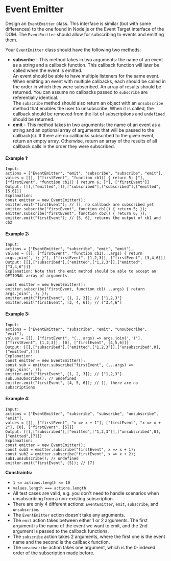 # Event Emitter

Design an `EventEmitter` class. This interface is similar (but with some differences) to the one found in Node.js or the Event Target interface of the DOM. The `EventEmitter` should allow for subscribing to events and emitting them.

Your `EventEmitter` class should have the following two methods:

- **subscribe** - This method takes in two arguments: the name of an event as a string and a callback function. This callback function will later be called when the event is emitted.  
  An event should be able to have multiple listeners for the same event. When emitting an event with multiple callbacks, each should be called in the order in which they were subscribed. An array of results should be returned. You can assume no callbacks passed to `subscribe` are referentially identical.  
  The `subscribe` method should also return an object with an `unsubscribe` method that enables the user to unsubscribe. When it is called, the callback should be removed from the list of subscriptions and `undefined` should be returned.
- **emit** - This method takes in two arguments: the name of an event as a string and an optional array of arguments that will be passed to the callback(s). If there are no callbacks subscribed to the given event, return an empty array. Otherwise, return an array of the results of all callback calls in the order they were subscribed.

#### Example 1:

```
Input:
actions = ["EventEmitter", "emit", "subscribe", "subscribe", "emit"],
values = [[], ["firstEvent", "function cb1() { return 5; }"],  ["firstEvent", "function cb1() { return 6; }"], ["firstEvent"]]
Output: [[],["emitted",[]],["subscribed"],["subscribed"],["emitted",[5,6]]]
Explanation:
const emitter = new EventEmitter();
emitter.emit("firstEvent"); // [], no callback are subscribed yet
emitter.subscribe("firstEvent", function cb1() { return 5; });
emitter.subscribe("firstEvent", function cb2() { return 6; });
emitter.emit("firstEvent"); // [5, 6], returns the output of cb1 and cb2
```

#### Example 2:

```
Input:
actions = ["EventEmitter", "subscribe", "emit", "emit"],
values = [[], ["firstEvent", "function cb1(...args) { return args.join(','); }"], ["firstEvent", [1,2,3]], ["firstEvent", [3,4,6]]]
Output: [[],["subscribed"],["emitted",["1,2,3"]],["emitted",["3,4,6"]]]
Explanation: Note that the emit method should be able to accept an OPTIONAL array of arguments.

const emitter = new EventEmitter();
emitter.subscribe("firstEvent, function cb1(...args) { return args.join(','); });
emitter.emit("firstEvent", [1, 2, 3]); // ["1,2,3"]
emitter.emit("firstEvent", [3, 4, 6]); // ["3,4,6"]
```

#### Example 3:

```
Input:
actions = ["EventEmitter", "subscribe", "emit", "unsubscribe", "emit"],
values = [[], ["firstEvent", "(...args) => args.join(',')"], ["firstEvent", [1,2,3]], [0], ["firstEvent", [4,5,6]]]
Output: [[],["subscribed"],["emitted",["1,2,3"]],["unsubscribed",0],["emitted",[]]]
Explanation:
const emitter = new EventEmitter();
const sub = emitter.subscribe("firstEvent", (...args) => args.join(','));
emitter.emit("firstEvent", [1, 2, 3]); // ["1,2,3"]
sub.unsubscribe(); // undefined
emitter.emit("firstEvent", [4, 5, 6]); // [], there are no subscriptions
```

#### Example 4:

```
Input:
actions = ["EventEmitter", "subscribe", "subscribe", "unsubscribe", "emit"],
values = [[], ["firstEvent", "x => x + 1"], ["firstEvent", "x => x + 2"], [0], ["firstEvent", [5]]]
Output: [[],["subscribed"],["emitted",["1,2,3"]],["unsubscribed",0],["emitted",[7]]]
Explanation:
const emitter = new EventEmitter();
const sub1 = emitter.subscribe("firstEvent", x => x + 1);
const sub2 = emitter.subscribe("firstEvent", x => x + 2);
sub1.unsubscribe(); // undefined
emitter.emit("firstEvent", [5]); // [7]
```

**Constraints:**

- `1 <= actions.length <= 10`
- `values.length === actions.length`
- All test cases are valid, e.g. you don't need to handle scenarios when unsubscribing from a non-existing subscription.
- There are only 4 different actions: `EventEmitter`, `emit`, `subscribe`, and `unsubscribe`.
- The `EventEmitter` action doesn't take any arguments.
- The `emit` action takes between either 1 or 2 arguments. The first argument is the name of the event we want to emit, and the 2nd argument is passed to the callback functions.
- The `subscribe` action takes 2 arguments, where the first one is the event name and the second is the callback function.
- The `unsubscribe` action takes one argument, which is the 0-indexed order of the subscription made before.
